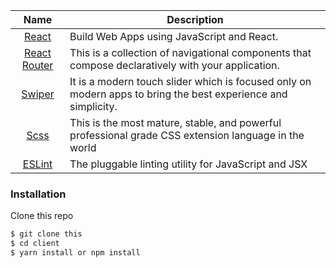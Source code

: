 |                              Name                              | Description                                                                                                   |
| :------------------------------------------------------------: | ------------------------------------------------------------------------------------------------------------- |
|                 [React](https://reactjs.org/)                  | Build Web Apps using JavaScript and React.                                                                    |
| [React Router](https://reactrouter.com/en/main/start/overview) | This is a collection of navigational components that compose declaratively with your application.             |
|                [Swiper](https://swiperjs.com/)                 | It is a modern touch slider which is focused only on modern apps to bring the best experience and simplicity. |
|                 [Scss](https://sass-lang.com/)                 | This is the most mature, stable, and powerful professional grade CSS extension language in the world          |
|                  [ESLint](http://eslint.org/)                  | The pluggable linting utility for JavaScript and JSX                                                          |

### Installation

Clone this repo

```sh
$ git clone this
$ cd client
$ yarn install or npm install
```
